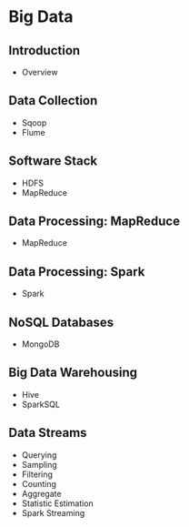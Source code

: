 # Big Data

## Introduction

- Overview

## Data Collection

- Sqoop
- Flume

## Software Stack

- HDFS
- MapReduce

## Data Processing: MapReduce

- MapReduce

## Data Processing: Spark

- Spark

## NoSQL Databases

- MongoDB

## Big Data Warehousing

- Hive
- SparkSQL

## Data Streams

- Querying
- Sampling
- Filtering
- Counting
- Aggregate
- Statistic Estimation
- Spark Streaming
